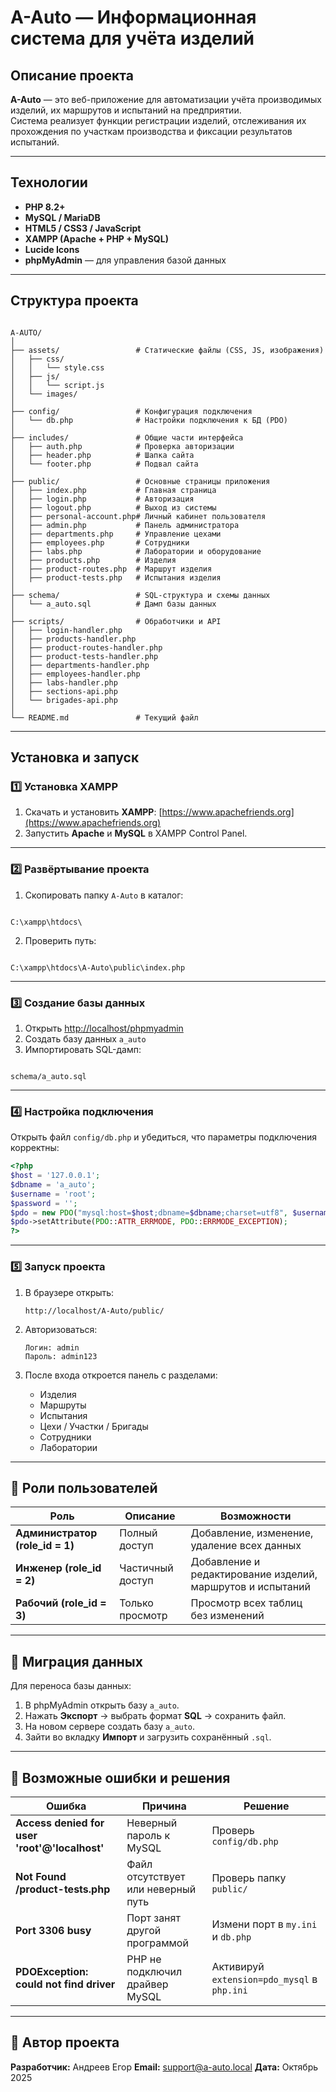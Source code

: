 # A-Auto — Информационная система для учёта изделий

## Описание проекта
**A-Auto** — это веб-приложение для автоматизации учёта производимых изделий, их маршрутов и испытаний на предприятии.  
Система реализует функции регистрации изделий, отслеживания их прохождения по участкам производства и фиксации результатов испытаний.

---

## Технологии
- **PHP 8.2+**
- **MySQL / MariaDB**
- **HTML5 / CSS3 / JavaScript**
- **XAMPP (Apache + PHP + MySQL)**
- **Lucide Icons**
- **phpMyAdmin** — для управления базой данных

---

## Структура проекта

```

A-AUTO/
│
├── assets/                 # Статические файлы (CSS, JS, изображения)
│   ├── css/
│   │   └── style.css
│   ├── js/
│   │   └── script.js
│   └── images/
│
├── config/                 # Конфигурация подключения
│   └── db.php              # Настройки подключения к БД (PDO)
│
├── includes/               # Общие части интерфейса
│   ├── auth.php            # Проверка авторизации
│   ├── header.php          # Шапка сайта
│   └── footer.php          # Подвал сайта
│
├── public/                 # Основные страницы приложения
│   ├── index.php           # Главная страница
│   ├── login.php           # Авторизация
│   ├── logout.php          # Выход из системы
│   ├── personal-account.php# Личный кабинет пользователя
│   ├── admin.php           # Панель администратора
│   ├── departments.php     # Управление цехами
│   ├── employees.php       # Сотрудники
│   ├── labs.php            # Лаборатории и оборудование
│   ├── products.php        # Изделия
│   ├── product-routes.php  # Маршрут изделия
│   ├── product-tests.php   # Испытания изделия
│
├── schema/                 # SQL-структура и схемы данных
│   └── a_auto.sql          # Дамп базы данных
│
├── scripts/                # Обработчики и API
│   ├── login-handler.php
│   ├── products-handler.php
│   ├── product-routes-handler.php
│   ├── product-tests-handler.php
│   ├── departments-handler.php
│   ├── employees-handler.php
│   ├── labs-handler.php
│   ├── sections-api.php
│   └── brigades-api.php
│
└── README.md               # Текущий файл

```

---

## Установка и запуск

### 1️⃣ Установка XAMPP
1. Скачать и установить **XAMPP**: [https://www.apachefriends.org](https://www.apachefriends.org)  
2. Запустить **Apache** и **MySQL** в XAMPP Control Panel.

---

### 2️⃣ Развёртывание проекта
1. Скопировать папку `A-Auto` в каталог:
```

C:\xampp\htdocs\

```
2. Проверить путь:
```

C:\xampp\htdocs\A-Auto\public\index.php

```

---

### 3️⃣ Создание базы данных
1. Открыть [http://localhost/phpmyadmin](http://localhost/phpmyadmin)  
2. Создать базу данных `a_auto`  
3. Импортировать SQL-дамп:
```

schema/a_auto.sql

````

---

### 4️⃣ Настройка подключения
Открыть файл `config/db.php` и убедиться, что параметры подключения корректны:
```php
<?php
$host = '127.0.0.1';
$dbname = 'a_auto';
$username = 'root';
$password = '';
$pdo = new PDO("mysql:host=$host;dbname=$dbname;charset=utf8", $username, $password);
$pdo->setAttribute(PDO::ATTR_ERRMODE, PDO::ERRMODE_EXCEPTION);
?>
````

---

### 5️⃣ Запуск проекта

1. В браузере открыть:

   ```
   http://localhost/A-Auto/public/
   ```
2. Авторизоваться:

   ```
   Логин: admin
   Пароль: admin123
   ```
3. После входа откроется панель с разделами:

   * Изделия
   * Маршруты
   * Испытания
   * Цехи / Участки / Бригады
   * Сотрудники
   * Лаборатории

---

## 👤 Роли пользователей

| Роль                            | Описание         | Возможности                                                |
| ------------------------------- | ---------------- | ---------------------------------------------------------- |
| **Администратор (role_id = 1)** | Полный доступ    | Добавление, изменение, удаление всех данных                |
| **Инженер (role_id = 2)**       | Частичный доступ | Добавление и редактирование изделий, маршрутов и испытаний |
| **Рабочий (role_id = 3)**       | Только просмотр  | Просмотр всех таблиц без изменений                         |

---

## 🔄 Миграция данных

Для переноса базы данных:

1. В phpMyAdmin открыть базу `a_auto`.
2. Нажать **Экспорт** → выбрать формат **SQL** → сохранить файл.
3. На новом сервере создать базу `a_auto`.
4. Зайти во вкладку **Импорт** и загрузить сохранённый `.sql`.

---

## 🚨 Возможные ошибки и решения

| Ошибка                                        | Причина                            | Решение                                     |
| --------------------------------------------- | ---------------------------------- | ------------------------------------------- |
| **Access denied for user 'root'@'localhost'** | Неверный пароль к MySQL            | Проверь `config/db.php`                     |
| **Not Found /product-tests.php**              | Файл отсутствует или неверный путь | Проверь папку `public/`                     |
| **Port 3306 busy**                            | Порт занят другой программой       | Измени порт в `my.ini` и `db.php`           |
| **PDOException: could not find driver**       | PHP не подключил драйвер MySQL     | Активируй `extension=pdo_mysql` в `php.ini` |

---

## 📧 Автор проекта

**Разработчик:** Андреев Егор
**Email:** [support@a-auto.local](mailto:support@a-auto.local)
**Дата:** Октябрь 2025



